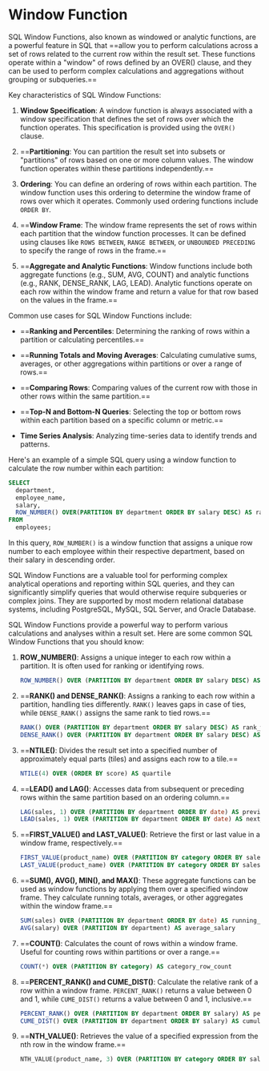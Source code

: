 # Window Function
SQL Window Functions, also known as windowed or analytic functions, are a powerful feature in SQL that ==allow you to perform calculations across a set of rows related to the current row within the result set. These functions operate within a "window" of rows defined by an OVER() clause, and they can be used to perform complex calculations and aggregations without grouping or subqueries.==

Key characteristics of SQL Window Functions:

1. **Window Specification**: A window function is always associated with a window specification that defines the set of rows over which the function operates. This specification is provided using the `OVER()` clause.

2. ==**Partitioning**: You can partition the result set into subsets or "partitions" of rows based on one or more column values. The window function operates within these partitions independently.==

3. **Ordering**: You can define an ordering of rows within each partition. The window function uses this ordering to determine the window frame of rows over which it operates. Commonly used ordering functions include `ORDER BY`.

4. ==**Window Frame**: The window frame represents the set of rows within each partition that the window function processes. It can be defined using clauses like `ROWS BETWEEN`, `RANGE BETWEEN`, or `UNBOUNDED PRECEDING` to specify the range of rows in the frame.==

5. ==**Aggregate and Analytic Functions**: Window functions include both aggregate functions (e.g., SUM, AVG, COUNT) and analytic functions (e.g., RANK, DENSE_RANK, LAG, LEAD). Analytic functions operate on each row within the window frame and return a value for that row based on the values in the frame.==

Common use cases for SQL Window Functions include:

- ==**Ranking and Percentiles**: Determining the ranking of rows within a partition or calculating percentiles.==

- ==**Running Totals and Moving Averages**: Calculating cumulative sums, averages, or other aggregations within partitions or over a range of rows.==

- ==**Comparing Rows**: Comparing values of the current row with those in other rows within the same partition.==

- ==**Top-N and Bottom-N Queries**: Selecting the top or bottom rows within each partition based on a specific column or metric.==

- **Time Series Analysis**: Analyzing time-series data to identify trends and patterns.

Here's an example of a simple SQL query using a window function to calculate the row number within each partition:

```sql
SELECT
  department,
  employee_name,
  salary,
  ROW_NUMBER() OVER(PARTITION BY department ORDER BY salary DESC) AS rank_within_department
FROM
  employees;
```

In this query, `ROW_NUMBER()` is a window function that assigns a unique row number to each employee within their respective department, based on their salary in descending order.

SQL Window Functions are a valuable tool for performing complex analytical operations and reporting within SQL queries, and they can significantly simplify queries that would otherwise require subqueries or complex joins. They are supported by most modern relational database systems, including PostgreSQL, MySQL, SQL Server, and Oracle Database.

SQL Window Functions provide a powerful way to perform various calculations and analyses within a result set. Here are some common SQL Window Functions that you should know:

1. **ROW_NUMBER()**: Assigns a unique integer to each row within a partition. It is often used for ranking or identifying rows.

   ```sql
   ROW_NUMBER() OVER (PARTITION BY department ORDER BY salary DESC) AS rank_within_department
   ```

2. ==**RANK() and DENSE_RANK()**: Assigns a ranking to each row within a partition, handling ties differently. `RANK()` leaves gaps in case of ties, while `DENSE_RANK()` assigns the same rank to tied rows.==

   ```sql
   RANK() OVER (PARTITION BY department ORDER BY salary DESC) AS rank_within_department
   DENSE_RANK() OVER (PARTITION BY department ORDER BY salary DESC) AS dense_rank_within_department
   ```

3. ==**NTILE()**: Divides the result set into a specified number of approximately equal parts (tiles) and assigns each row to a tile.==

   ```sql
   NTILE(4) OVER (ORDER BY score) AS quartile
   ```

4. ==**LEAD() and LAG()**: Accesses data from subsequent or preceding rows within the same partition based on an ordering column.==

   ```sql
   LAG(sales, 1) OVER (PARTITION BY department ORDER BY date) AS previous_month_sales
   LEAD(sales, 1) OVER (PARTITION BY department ORDER BY date) AS next_month_sales
   ```

5. ==**FIRST_VALUE() and LAST_VALUE()**: Retrieve the first or last value in a window frame, respectively.==

   ```sql
   FIRST_VALUE(product_name) OVER (PARTITION BY category ORDER BY sales DESC) AS best_selling_product
   LAST_VALUE(product_name) OVER (PARTITION BY category ORDER BY sales DESC) AS worst_selling_product
   ```

6. ==**SUM(), AVG(), MIN(), and MAX()**: These aggregate functions can be used as window functions by applying them over a specified window frame. They calculate running totals, averages, or other aggregates within the window frame.==

   ```sql
   SUM(sales) OVER (PARTITION BY department ORDER BY date) AS running_total_sales
   AVG(salary) OVER (PARTITION BY department) AS average_salary
   ```

7. ==**COUNT()**: Calculates the count of rows within a window frame. Useful for counting rows within partitions or over a range.==

   ```sql
   COUNT(*) OVER (PARTITION BY category) AS category_row_count
   ```

8. ==**PERCENT_RANK() and CUME_DIST()**: Calculate the relative rank of a row within a window frame. `PERCENT_RANK()` returns a value between 0 and 1, while `CUME_DIST()` returns a value between 0 and 1, inclusive.==

   ```sql
   PERCENT_RANK() OVER (PARTITION BY department ORDER BY salary) AS percent_rank_salary
   CUME_DIST() OVER (PARTITION BY department ORDER BY salary) AS cumulative_distribution_salary
   ```

9. ==**NTH_VALUE()**: Retrieves the value of a specified expression from the nth row in the window frame.==

   ```sql
   NTH_VALUE(product_name, 3) OVER (PARTITION BY category ORDER BY sales DESC) AS third_best_selling_product
   ```

